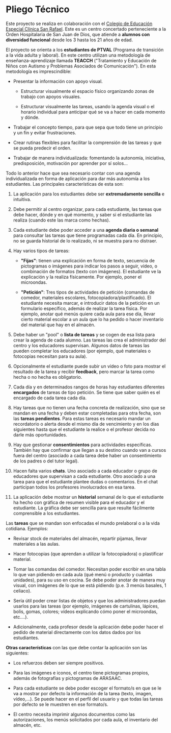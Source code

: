 # Pliego Técnico

Este proyecto se realiza en colaboración con el [Colegio de Educación Especial Clínica San Rafael](https://www.sjdgranada.es/). Este es un centro concertado perteneciente a la Orden Hospitalaria de San Juan de Dios, que atiende a **alumnos con diversidad funcional** desde los 3 hasta los 21 años de edad.

El proyecto se orienta a los **estudiantes de PTVAL** (Programa de transición a la vida adulta y laboral). En este centro utilizan una metodología de enseñanza-aprendizaje llamada **TEACCH** ("Tratamiento y Educación de Niños con Autismo y Problemas Asociados de Comunicación"). En esta metodología es imprescindible:

- Presentar la información con apoyo visual.

    - Estructurar visualmente el espacio físico organizando zonas de trabajo con apoyos visuales.

    - Estructurar visualmente las tareas, usando la agenda visual o el horario individual para anticipar qué se va a hacer en cada momento y dónde.

- Trabajar el concepto tiempo, para que sepa que todo tiene un principio y un fin y evitar frustraciones.

- Crear rutinas flexibles para facilitar la comprensión de las tareas y que se pueda predecir el orden.

- Trabajar de manera individualizada: fomentando la autonomía, iniciativa, predisposición, motivación por aprender por sí solos...


Todo lo anterior hace que sea necesario contar con una agenda individualizada en forma de aplicación para dar más autonomía a los estudiantes. Las principales características de esta son:

1. La aplicación para los estudiantes debe ser **extremadamente sencilla** e intuitiva.

2. Debe permitir al centro organizar, para cada estudiante, las tareas que debe hacer, dónde y en qué momento, y saber si el estudiante las realiza (cuando este las marca como hechas).

3. Cada estudiante debe poder acceder a una **agenda diaria o semanal** para consultar las tareas que tiene programadas cada día. En principio, no se guarda historial de lo realizado, ni se muestra para no distraer.

4. Hay varios tipos de tareas:

    - **"Fijas"**: tienen una explicación en forma de texto, secuencia de pictogramas o imágenes para indicar los pasos a seguir, vídeo, o combinación de formatos (texto con imágenes). El estudiante ve la explicación y la realiza físicamente. Por ejemplo, poner el microondas.

    - **"Petición"**: Tres tipos de actividades de petición (comandas de comedor, materiales escolares, fotocopiadora/plastificado). El estudiante necesita marcar, e introducir datos de la petición en un formulario específico, además de realizar la tarea física. Por ejemplo, anotar qué menús quiere cada aula para ese día, llevar cierto material escolar a un aula que lo ha pedido o hacer inventario del material que hay en el almacén.

5. Debe haber un "pool" o **lista de tareas** y se cogen de esa lista para crear la agenda de cada alumno. Las tareas las crea el administrador del centro y los educadores supervisan. Algunos datos de tareas las pueden completar los educadores (por ejemplo, qué materiales o fotocopias necesitan para su aula).

6. Opcionalmente el estudiante puede subir un vídeo o foto para mostrar el resultado de la tarea y recibir **feedback**, pero marcar la tarea como hecha o no hecha es obligatorio.

7. Cada día y en determinados rangos de horas hay estudiantes diferentes **encargados** de tareas de tipo petición. Se tiene que saber quién es el encargado de cada tarea cada día.

8. Hay tareas que no tienen una fecha concreta de realización, sino que se mandan en una fecha y deben estar completadas para otra fecha, son las **tareas pendientes**. Para estas tareas es necesario mandar un recordatorio o alerta desde el mismo día de vencimiento y en los días siguientes hasta que el estudiante la realice o el profesor decida no darle más oportunidades.

9. Hay que gestionar **consentimientos** para actividades específicas. También hay que confirmar que llegan a su destino cuando van a cursos fuera del centro (asociado a cada tarea debe haber un consentimiento de los padres o del tutor legal).

10. Hacen falta varios **chats**. Uno asociado a cada educador o grupo de educadores que supervisan a cada estudiante. Otro asociado a una tarea para que el estudiante plantee dudas o comentarios. En el chat participan todos los profesores involucrados en esa tarea.

11. La aplicación debe mostrar un **historial** semanal de lo que el estudiante ha hecho con gráfica de resumen visible para el educador y el estudiante. La gráfica debe ser sencilla para que resulte fácilmente comprensible a los estudiantes.


Las **tareas** que se mandan son enfocadas el mundo prelaboral o a la vida cotidiana. Ejemplos:

- Revisar stock de materiales del almacén, repartir pijamas, llevar materiales a las aulas.

- Hacer fotocopias (que aprendan a utilizar la fotocopiadora) o plastificar material.

- Tomar las comandas del comedor. Necesitan poder escribir en una tabla lo que van pidiendo en cada aula (qué menú o producto y cuántas unidades), para su uso en cocina. Se debe poder anotar de manera muy visual, con imágenes de lo que se está pidiendo (p.e. 3 menús basales, 1 celiaco).

- Sería útil poder crear listas de objetos y que los administradores puedan usarlos para las tareas (por ejemplo, imágenes de cartulinas, lápices, bolis, gomas, colores; vídeos explicando cómo poner el microondas, etc....).

- Adicionalmente, cada profesor desde la aplicación debe poder hacer el pedido de material directamente con los datos dados por los estudiantes.


**Otras características** con las que debe contar la aplicación son las siguientes:

- Los refuerzos deben ser siempre positivos.

- Para las imágenes e iconos, el centro tiene pictogramas propios, además de fotografías y pictogramas de ARASAAC.

- Para cada estudiante se debe poder escoger el formato/s en que se le va a mostrar por defecto la información de la tarea (texto, imagen, vídeo,...). Se puede hacer en el perfil del usuario y que todas las tareas por defecto se le muestren en ese formato/s.

- El centro necesita imprimir algunos documentos como las autorizaciones, los menús solicitados por cada aula, el inventario del almacén, etc.